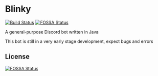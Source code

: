 # Blinky 
[![Build Status](https://travis-ci.org/Blinky-Bot/Blinky.svg?branch=master)](https://travis-ci.org/Blinky-Bot/Blinky) [![FOSSA Status](https://app.fossa.io/api/projects/git%2Bgithub.com%2FBlinky-Bot%2FBlinky.svg?type=shield)](https://app.fossa.io/projects/git%2Bgithub.com%2FBlinky-Bot%2FBlinky?ref=badge_shield)

A general-purpose Discord bot written in Java&nbsp;

This bot is still in a very early stage development, expect bugs and errors

## License
[![FOSSA Status](https://app.fossa.io/api/projects/git%2Bgithub.com%2FBlinky-Bot%2FBlinky.svg?type=large)](https://app.fossa.io/projects/git%2Bgithub.com%2FBlinky-Bot%2FBlinky?ref=badge_large)